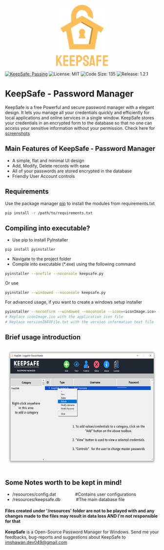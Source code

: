 <p align="center">
  <img src="/src/mainICO.png" height="200" align="centre">
 </p>
<p align="center">
  
[![KeepSafe: Passing](https://img.shields.io/badge/KeepSafe-Passing-green)](https://github.com/imshawan/keepsafe-passwordmanager)
![License: MIT](https://img.shields.io/badge/License-MIT-Green)
![Code Size: 135](https://img.shields.io/badge/Code%20Size-195KB-lightblue)
![Release: 1.2.1](https://img.shields.io/badge/Release-1.3.1-informational)

</p>

# KeepSafe - Password Manager

KeepSafe is a free Powerful and secure password manager with a elegant design. It lets you manage all your credentials quickly and efficiently for local applications and online services in a single window. KeepSafe stores your credentials in an encrypted form to the database so that no one can access your sensitive information without your permission. Check here for <a href="/src/"> screenshots </a>

## Main Features of KeepSafe - Password Manager

* A simple, flat and minimal UI design
* Add, Modify, Delete records with ease
* All of your passwords are stored encrypted in the database
* Friendly User Account controls

## Requirements
Use the package manager [pip](https://pip.pypa.io/en/stable/) to install the modules from requirements.txt
```bash
pip install -r /path/to/requirements.txt
```
## Compiling into executable?
* Use pip to install PyInstaller
```bash
pip install pyinstaller
```
* Navigate to the project folder
* Compile into executable (*.exe) using the following command
```bash
pyinstaller --onefile --noconsole keepsafe.py
```
Or use

```bash
pyinstaller --windowed --noconsole keepsafe.py
```
For advanced usage, if you want to create a windows setup installer
```bash
pyinstaller --noconfirm --windowed --noconsole --icon=<iconImage.ico> --version-file=<versionINFOFile.txt> keepsafe.py
# Replace iconImage.ico with the application icon file
# Replace versionINFOFile.txt with the version information text file
```

## Brief usage introduction

<img src="/src/detail-use.png" height=400>

## Some Notes worth to be kept in mind!

* /resources/config.dat &nbsp; &nbsp; &nbsp; &nbsp; &nbsp; &nbsp; &nbsp; &nbsp;#Contains user configurations
* /resources/keepsafe.db &nbsp; &nbsp; &nbsp; &nbsp; &nbsp; &nbsp; #The main database file

#### Files created under '/resources' folder are not to be played with and any changes made to the files may result in data loss AND I'm not responsible for that

<b>KeepSafe</b> is a Open-Source Password Manager for Windows. Send me your feedbacks, bug-reports and suggestions about KeepSafe to <a href="mailto:imshawan.dev049@gmail.com">imshawan.dev049@gmail.com</a>
